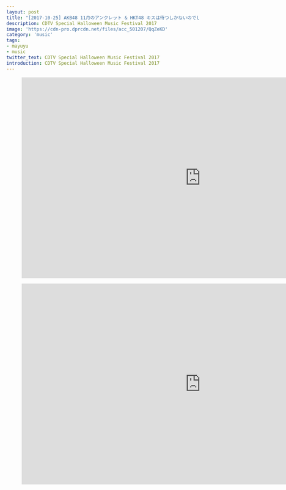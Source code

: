 ```yaml
---
layout: post
title: "[2017-10-25] AKB48 11月のアンクレット & HKT48 キスは待つしかないのでしょうか？"
description: CDTV Special Halloween Music Festival 2017
image: 'https://cdn-pro.dprcdn.net/files/acc_501207/QqZeKD'
category: 'music'
tags:
- mayuyu
- music
twitter_text: CDTV Special Halloween Music Festival 2017
introduction: CDTV Special Halloween Music Festival 2017
---
```

<figure class="video_container">
<iframe width="936" height="526" src="https://serviceapi.nmv.naver.com/flash/convertIframeTag.nhn?vid=90ACE794E121B024868D9FBAC37C07F8CBB8&outKey=V12507f4059cda0930bc159498e28e4722ca9c00c8e5208fd465f59498e28e4722ca9" frameborder="no" scrolling="no" webkitallowfullscreen mozallowfullscreen allowfullscreen></iframe>
</figure>

<figure class="video_container">
<iframe width="936" height="526" src="https://serviceapi.nmv.naver.com/flash/convertIframeTag.nhn?vid=F7128B4E5DCBB40294E494B89F4A8AFA89DF&outKey=V1270a4829069164926918bcd56f24a4e0b38e43e263c63a29bcd8bcd56f24a4e0b38" frameborder="no" scrolling="no" webkitallowfullscreen mozallowfullscreen allowfullscreen></iframe>
</figure>
